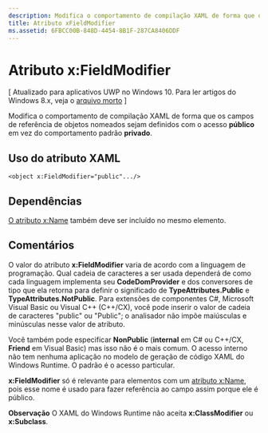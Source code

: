 ```yaml
---
description: Modifica o comportamento de compilação XAML de forma que os campos de referência de objetos nomeados sejam definidos com o acesso público em vez do comportamento padrão privado.
title: Atributo xFieldModifier
ms.assetid: 6FBCC00B-848D-4454-8B1F-287CA8406DDF
---
```


# Atributo x:FieldModifier

\[ Atualizado para aplicativos UWP no Windows 10. Para ler artigos do Windows 8.x, veja o [arquivo morto](http://go.microsoft.com/fwlink/p/?linkid=619132) \]

Modifica o comportamento de compilação XAML de forma que os campos de referência de objetos nomeados sejam definidos com o acesso **público** em vez do comportamento padrão **privado**.

## Uso do atributo XAML

``` syntax
<object x:FieldModifier="public".../>
```

## Dependências

[O atributo x:Name](x-name-attribute.md) também deve ser incluído no mesmo elemento.

## Comentários

O valor do atributo **x:FieldModifier** varia de acordo com a linguagem de programação. Qual cadeia de caracteres a ser usada dependerá de como cada linguagem implementa seu **CodeDomProvider** e dos conversores de tipo que ela retorna para definir o significado de **TypeAttributes.Public** e **TypeAttributes.NotPublic**. Para extensões de componentes C#, Microsoft Visual Basic ou Visual C++ (C++/CX), você pode inserir o valor de cadeia de caracteres "public" ou "Public"; o analisador não impõe maiúsculas e minúsculas nesse valor de atributo.

Você também pode especificar **NonPublic** (**internal** em C# ou C++/CX, **Friend** em Visual Basic) mas isso não é o mais comum. O acesso interno não tem nenhuma aplicação no modelo de geração de código XAML do Windows Runtime. O padrão é o acesso particular.

**x:FieldModifier** só é relevante para elementos com um [atributo x:Name](x-name-attribute.md), pois esse nome é usado para fazer referência ao campo assim porque ele é público.

**Observação** O XAML do Windows Runtime não aceita **x:ClassModifier** ou **x:Subclass**.



<!--HONumber=Mar16_HO1-->


